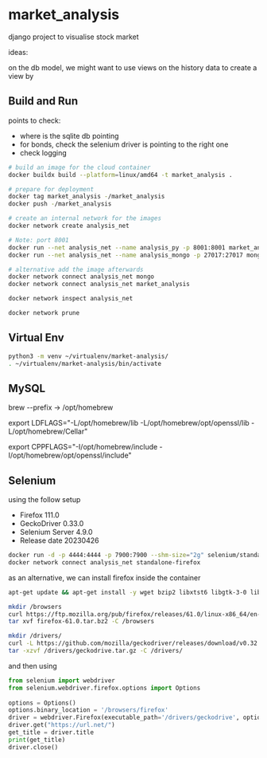 # market_analysis
django project to visualise stock market




ideas:

on the db model, we might want to use views on the history data to create a view by 


## Build and Run

points to check:

* where is the sqlite db pointing
* for bonds, check the selenium driver is pointing to the right one
* check logging

```sh
# build an image for the cloud container
docker buildx build --platform=linux/amd64 -t market_analysis .

# prepare for deployment
docker tag market_analysis -/market_analysis
docker push -/market_analysis

# create an internal network for the images
docker network create analysis_net

# Note: port 8001
docker run --net analysis_net --name analysis_py -p 8001:8001 market_analysis
docker run --net analysis_net --name analysis_mongo -p 27017:27017 mongo

# alternative add the image afterwards
docker network connect analysis_net mongo
docker network connect analysis_net market_analysis

docker network inspect analysis_net

docker network prune
```

## Virtual Env

```sh
python3 -m venv ~/virtualenv/market-analysis/
. ~/virtualenv/market-analysis/bin/activate
```


## MySQL

brew --prefix -> /opt/homebrew

export LDFLAGS="-L/opt/homebrew/lib -L/opt/homebrew/opt/openssl/lib -L/opt/homebrew/Cellar"

export CPPFLAGS="-I/opt/homebrew/include -I/opt/homebrew/opt/openssl/include"

## Selenium

using the follow setup
* Firefox 111.0
* GeckoDriver 0.33.0
* Selenium Server 4.9.0
* Release date 20230426

```sh
docker run -d -p 4444:4444 -p 7900:7900 --shm-size="2g" selenium/standalone-firefox:latest
docker network connect analysis_net standalone-firefox
```

as an alternative, we can install firefox inside the container
```sh
apt-get update && apt-get install -y wget bzip2 libxtst6 libgtk-3-0 libx11-xcb-dev libdbus-glib-1-2 libxt6 libpci-dev

mkdir /browsers
curl https://ftp.mozilla.org/pub/firefox/releases/61.0/linux-x86_64/en-US/firefox-61.0.tar.bz2 -o /browser/firefox-61.0.tar.bz2
tar xvf firefox-61.0.tar.bz2 -C /browsers

mkdir /drivers/
curl -L https://github.com/mozilla/geckodriver/releases/download/v0.32.0/geckodriver-v0.32.0-linux64.tar.gz -o /drivers/geckodrive.tar.gz
tar -xzvf /drivers/geckodrive.tar.gz -C /drivers/
```

and then using 

```py
from selenium import webdriver
from selenium.webdriver.firefox.options import Options
 
options = Options()
options.binary_location = '/browsers/firefox'
driver = webdriver.Firefox(executable_path='/drivers/geckodrive', options=options)
driver.get("https://url.net/")
get_title = driver.title
print(get_title)
driver.close()
```